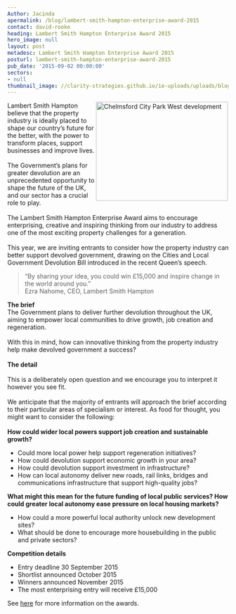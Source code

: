 ```yaml
---
Author: Jacinda
apermalink: /blog/lambert-smith-hampton-enterprise-award-2015
contact: david-rooke
heading: Lambert Smith Hampton Enterprise Award 2015
hero_image: null
layout: post
metadesc: Lambert Smith Hampton Enterprise Award 2015
posturl: lambert-smith-hampton-enterprise-award-2015
pub_date: '2015-09-02 00:00:00'
sectors:
- null
thumbnail_image: //clarity-strategies.github.io/ie-uploads/uploads/blog/chelmsford_office_mini.jpg
---
```


<p><img alt='Chelmsford City Park West development' src='//clarity-strategies.github.io/ie-uploads/uploads/blog/Chelmsford_office_300.jpg' style='width: 300px; height: 225px; margin-left: 2px; margin-right: 2px; float: right;'/>Lambert Smith Hampton believe that the property industry is ideally placed to shape our country’s future for the better, with the power to transform places, support businesses and improve lives.<br/><br/>	The Government’s plans for greater devolution are an unprecedented opportunity to shape the future of the UK, and our sector has a crucial role to play.<br/><br/>	The Lambert Smith Hampton Enterprise Award aims to encourage enterprising, creative and inspiring thinking from our industry to address one of the most exciting property challenges for a generation.<br/><br/>	This year, we are inviting entrants to consider how the property industry can better support devolved government, drawing on the Cities and Local Government Devolution Bill introduced in the recent Queen’s speech.</p><blockquote><p>		“By sharing your idea, you could win £15,000 and inspire change in the world around you.”<br/>		Ezra Nahome, CEO, Lambert Smith Hampton</p></blockquote><p><strong>The brief</strong><br/>	The Government plans to deliver further devolution throughout the UK, aiming to empower local communities to drive growth, job creation and regeneration.<br/><br/>	With this in mind, how can innovative thinking from the property industry help make devolved government a success?<br/><br/><strong>The detail</strong><br/><br/>	This is a deliberately open question and we encourage you to interpret it however you see fit.<br/><br/>	We anticipate that the majority of entrants will approach the brief according to their particular areas of specialism or interest. As food for thought, you might want to consider the following:<br/><br/><strong>How could wider local powers support job creation and sustainable growth?</strong></p><ul><li>		Could more local power help support regeneration initiatives?</li><li>		How could devolution support economic growth in your area?</li><li>		How could devolution support investment in infrastructure?</li><li>		How can local autonomy deliver new roads, rail links, bridges and communications infrastructure that support high-quality jobs?</li></ul><p><strong>What might this mean for the future funding of local public services? How could greater local autonomy ease pressure on local housing markets?</strong></p><ul><li>		How could a more powerful local authority unlock new development sites?</li><li>		What should be done to encourage more housebuilding in the public and private sectors?</li></ul><p><strong>Competition details</strong></p><ul><li>		Entry deadline 30 September 2015</li><li>		Shortlist announced October 2015</li><li>		Winners announced November 2015</li><li>		The most enterprising entry will receive £15,000</li></ul><p>	See <a href='http://www.lsh.co.uk/EnterpriseAward' target='_blank'>here</a> for more information on the awards.</p>